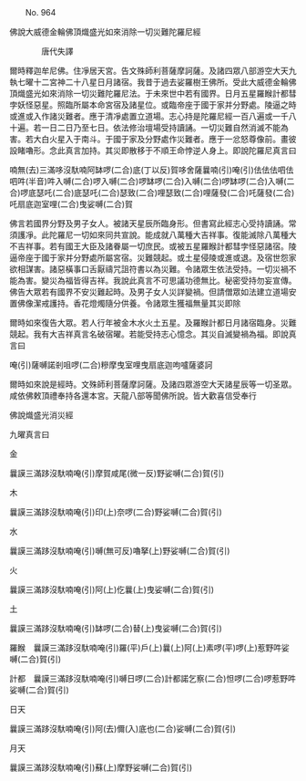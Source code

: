 ﻿　　No. 964

佛說大威德金輪佛頂熾盛光如來消除一切災難陀羅尼經

　　　　唐代失譯


爾時釋迦牟尼佛。住凈居天宮。告文殊師利菩薩摩訶薩。及諸四眾八部游空大天九執七曜十二宮神二十八星日月諸宿。我昔于過去娑羅樹王佛所。受此大威德金輪佛頂熾盛光如來消除一切災難陀羅尼法。于未來世中若有國界。日月五星羅睺計都彗孛妖怪惡星。照臨所屬本命宮宿及諸星位。或臨帝座于國于家并分野處。陵逼之時或進或入作諸災難者。應于清凈處置立道場。志心持是陀羅尼經一百八遍或一千八十遍。若一日二日乃至七日。依法修治壇場受持讀誦。一切災難自然消滅不能為害。若大白火星入于南斗。于國于家及分野處作災難者。應于一忿怒尊像前。畫彼設睹嚕形。念此真言加持。其災即散移于不順王命悖逆人身上。即說陀羅尼真言曰

喃無(去)三滿哆沒馱喃阿缽啰(二合)底(丁以反)賀哆舍薩曩喃(引)唵(引)佉佉佉呬佉呬吽(半音)吽入嚩(二合)啰入嚩(二合)啰缽啰(二合)入嚩(二合)啰缽啰(二合)入嚩(二合)啰底瑟吒(二合)底瑟吒(二合)瑟致(二合)哩瑟致(二合)哩薩發(二合)吒薩發(二合)吒扇底迦室哩(二合)曳娑嚩(二合)賀

佛言若國界分野及男子女人。被諸天星辰所臨身形。但書寫此經志心受持讀誦。常須護凈。此陀羅尼一切如來同共宣說。能成就八萬種大吉祥事。復能滅除八萬種大不吉祥事。若有國王大臣及諸眷屬一切庶民。或被五星羅睺計都彗孛怪惡諸宿。陵逼帝座于國于家并分野處所屬宮宿。災難競起。或土星侵陵或進或退。及宿世怨家欲相謀害。諸惡橫事口舌厭禱咒詛符書以為災難。令諸眾生依法受持。一切災禍不能為害。變災為福皆得吉祥。我說此真言不可思議功德無比。秘密受持勿妄宣傳。佛告大眾若有國界不安災難起時。及男子女人災詳變禍。但請僧眾如法建立道場安置佛像潔戒護持。香花燈燭隨分供養。令諸眾生獲福無量其災即除

爾時如來復告大眾。若人行年被金木水火土五星。及羅睺計都日月諸宿臨身。災難競起。我有大吉祥真言名破宿曜。若能受持志心憶念。其災自滅變禍為福。即說真言曰

唵(引)薩嚩諾剎咀啰(二合)糝摩曳室哩曳扇底迦呴嚧薩婆訶

爾時如來說是經時。文殊師利菩薩摩訶薩。及諸四眾游空大天諸星辰等一切圣眾。咸依佛敕頂禮奉持各還本宮。天龍八部等聞佛所說。皆大歡喜信受奉行

佛說熾盛光消災經

九曜真言曰

金

曩謨三滿跢沒馱喃唵(引)摩賀咸尾(微一反)野娑嚩(二合)賀(引)

木

曩謨三滿跢沒馱喃唵(引)印(上)奈啰(二合)野娑嚩(二合)賀(引)

水

曩謨三滿跢沒馱喃唵(引)嚩(無可反)嚕拏(上)野娑嚩(二合)賀(引)

火

曩謨三滿跢沒馱喃唵(引)阿(上)仡曩(上)曳娑嚩(二合)賀(引)

土

曩謨三滿跢沒馱喃唵(引)缽啰(二合)替(上)曳娑嚩(二合)賀(引)



羅睺　曩謨三滿跢沒馱喃唵(引)羅(平)戶(上)曩(上)阿(上)素啰(平)啰(上)惹野吽娑嚩(二合)賀(引)



計都　曩謨三滿跢沒馱喃唵(引)嚩日啰(二合)計都諾乞察(二合)怛啰(二合)啰惹野吽娑嚩(二合)賀(引)

日天

曩謨三滿跢沒馱喃唵(引)阿(去)儞(入)底也(二合)娑嚩(二合)賀(引)

月天

曩謨三滿跢沒馱喃唵(引)蘇(上)摩野娑嚩(二合)賀(引)

